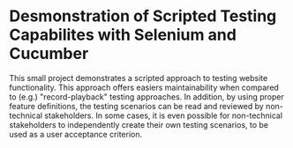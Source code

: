 # Desmonstration of Scripted Testing Capabilites with Selenium and Cucumber

This small project demonstrates a scripted approach to testing website functionality. This approach offers easiers maintainability when compared to (e.g.) "record-playback" testing approaches. In addition, by using proper feature definitions, the testing scenarios can be read and reviewed by non-technical stakeholders. In some cases, it is even possible for non-technical stakeholders to independently create their own testing scenarios, to be used as a user acceptance criterion.
